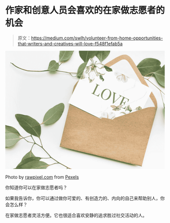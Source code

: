 # 作家和创意人员会喜欢的在家做志愿者的机会

> 原文：<https://medium.com/swlh/volunteer-from-home-opportunities-that-writers-and-creatives-will-love-f548f1efab5a>

![](img/41a9ba186fec46586b2e8d3bd603557b.png)

Photo by [rawpixel.com](https://www.pexels.com/@rawpixel?utm_content=attributionCopyText&utm_medium=referral&utm_source=pexels) from [Pexels](https://www.pexels.com/photo/love-card-1893535/?utm_content=attributionCopyText&utm_medium=referral&utm_source=pexels)

你知道你可以在家做志愿者吗？

如果我告诉你，你可以通过做你可爱的、有创造力的、内向的自己来帮助别人，你会怎么样？

在家做志愿者灵活方便。它也很适合喜欢安静的追求胜过社交活动的人。